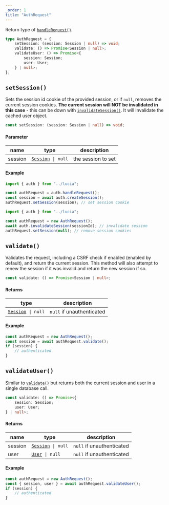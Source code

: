```yaml
---
_order: 1
title: "AuthRequest"
---
```


Return type of [`handleRequest()`](/reference/lucia-auth/auth#handlerequest).

```ts
type AuthRequest = {
	setSession: (session: Session | null) => void;
	validate: () => Promise<Session | null>;
	validateUser: () => Promise<{
		session: Session;
		user: User;
	} | null>;
};
```

## `setSession()`

Sets the session id cookie of the provided session, or if `null`, removes the current session cookies. **The current session will NOT be invalidated in this case** - this can be down with [`invalidateSession()`](/reference/lucia-auth/auth#invalidatesession). It will invalidate the cached user object.

```ts
const setSession: (session: Session | null) => void;
```

#### Parameter

| name    | type                                                       | description        |
| ------- | ---------------------------------------------------------- | ------------------ |
| session | [`Session`](/reference/lucia-auth/types#session)` \| null` | the session to set |

#### Example

```ts
import { auth } from "../lucia";

const authRequest = auth.handleRequest();
const session = await auth.createSession();
authRequest.setSession(session); // set session cookie
```

```ts
import { auth } from "../lucia";

const authRequest = new AuthRequest();
await auth.invalidateSession(sessionId); // invalidate session
authRequest.setSession(null); // remove session cookies
```

## `validate()`

Validates the request, including a CSRF check if enabled (enabled by default), and return the current session. This method will also attempt to renew the session if it was invalid and return the new session if so.

```ts
const validate: () => Promise<Session | null>;
```

#### Returns

| type                                                       | description               |
| ---------------------------------------------------------- | ------------------------- |
| [`Session`](/reference/lucia-auth/types#session)` \| null` | `null` if unauthenticated |

#### Example

```ts
const authRequest = new AuthRequest();
const session = await authRequest.validate();
if (session) {
	// authenticated
}
```

## `validateUser()`

Similar to [`validate()`](#validate) but returns both the current session and user in a single database call.

```ts
const validate: () => Promise<{
	session: Session;
	user: User;
} | null>;
```

#### Returns

| name    | type                                                       | description               |
| ------- | ---------------------------------------------------------- | ------------------------- |
| session | [`Session`](/reference/lucia-auth/types#session)` \| null` | `null` if unauthenticated |
| user    | [`User`](/reference/lucia-auth/types#user)` \| null`       | `null` if unauthenticated |

#### Example

```ts
const authRequest = new AuthRequest();
const { session, user } = await authRequest.validateUser();
if (session) {
	// authenticated
}
```
